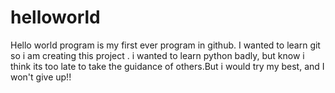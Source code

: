 # helloworld
Hello world program is my first ever program in github. I wanted to learn git so i am creating this project .
i wanted to learn python badly, but know i think its too late to take the guidance of others.But i would try my best, and I won't give up!!
